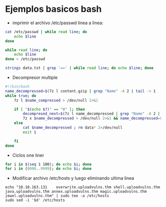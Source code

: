 # Ejemplos basicos bash


- imprimir el archivo /etc/passwd linea a linea:

```bash
cat /etc/passwd | while read line; do
    echo $line 
done
```
```bash
while read line; do
    echo $line
done < /etc/passwd
```

```bash
strings data.txt | grep '==' | while read line; do echo $line; done
```

- Decompresor multiple
```bash
#!/bin/bash
name_decompressed=$(7z l content.gzip | grep "Name" -A 2 | tail -n 1  | awk 'NF{print $NF}')
while true; do
    7z l $name_compressed > /dev/null 2>&1

    if [ "$(echo $?)" == "0" ]; then
        decompresed_next=$(7z l name_decompressed | grep "Name" -A 2 | tail -n 1  | awk 'NF{print $NF}')
        7z x $name_decompressed > /dev/null 2>&1 && name_decompressed=$decompressed_next
    else
        cat $name_decompressed ; rm data* 2>/dev/null
        exit 1

    fi 
done
```

- Ciclos one liner
```bash
for i in $(seq 1 100); do echo $i; done
for i in {0000..9999}; do echo $i; done
```

- Modificar archivo /etc/hosts y luego eliminando ultima linea
```
echo "10.10.163.131    overwrite.uploadvulns.thm shell.uploadvulns.thm java.uploadvulns.thm annex.uploadvulns.thm magic.uploadvulns.thm jewel.uploadvulns.thm" | sudo tee -a /etc/hosts
sudo sed -i '$d' /etc/hosts
```

